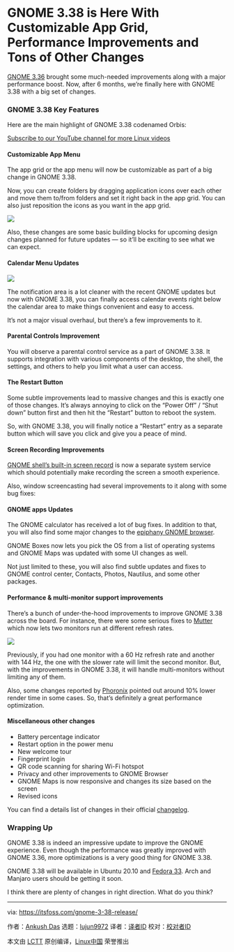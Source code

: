 [#]: collector: (lujun9972)
[#]: translator: (tanslating)
[#]: reviewer: ( )
[#]: publisher: ( )
[#]: url: ( )
[#]: subject: (GNOME 3.38 is Here With Customizable App Grid, Performance Improvements and Tons of Other Changes)
[#]: via: (https://itsfoss.com/gnome-3-38-release/)
[#]: author: (Ankush Das https://itsfoss.com/author/ankush/)

GNOME 3.38 is Here With Customizable App Grid, Performance Improvements and Tons of Other Changes
======

[GNOME 3.36][1] brought some much-needed improvements along with a major performance boost. Now, after 6 months, we’re finally here with GNOME 3.38 with a big set of changes.

### GNOME 3.38 Key Features

Here are the main highlight of GNOME 3.38 codenamed Orbis:

[Subscribe to our YouTube channel for more Linux videos][2]

#### Customizable App Menu

The app grid or the app menu will now be customizable as part of a big change in GNOME 3.38.

Now, you can create folders by dragging application icons over each other and move them to/from folders and set it right back in the app grid. You can also just reposition the icons as you want in the app grid.

![][3]

Also, these changes are some basic building blocks for upcoming design changes planned for future updates — so it’ll be exciting to see what we can expect.

#### Calendar Menu Updates

![][4]

The notification area is a lot cleaner with the recent GNOME updates but now with GNOME 3.38, you can finally access calendar events right below the calendar area to make things convenient and easy to access.

It’s not a major visual overhaul, but there’s a few improvements to it.

#### Parental Controls Improvement

You will observe a parental control service as a part of GNOME 3.38. It supports integration with various components of the desktop, the shell, the settings, and others to help you limit what a user can access.

#### The Restart Button

Some subtle improvements lead to massive changes and this is exactly one of those changes. It’s always annoying to click on the “Power Off” / “Shut down” button first and then hit the “Restart” button to reboot the system.

So, with GNOME 3.38, you will finally notice a “Restart” entry as a separate button which will save you click and give you a peace of mind.

#### Screen Recording Improvements

[GNOME shell’s built-in screen record][5] is now a separate system service which should potentially make recording the screen a smooth experience.

Also, window screencasting had several improvements to it along with some bug fixes:

#### GNOME apps Updates

The GNOME calculator has received a lot of bug fixes. In addition to that, you will also find some major changes to the [epiphany GNOME browser][6].

GNOME Boxes now lets you pick the OS from a list of operating systems and GNOME Maps was updated with some UI changes as well.

Not just limited to these, you will also find subtle updates and fixes to GNOME control center, Contacts, Photos, Nautilus, and some other packages.

#### Performance &amp; multi-monitor support improvements

There’s a bunch of under-the-hood improvements to improve GNOME 3.38 across the board. For instance, there were some serious fixes to [Mutter][7] which now lets two monitors run at different refresh rates.

![][8]

Previously, if you had one monitor with a 60 Hz refresh rate and another with 144 Hz, the one with the slower rate will limit the second monitor. But, with the improvements in GNOME 3.38, it will handle multi-monitors without limiting any of them.

Also, some changes reported by [Phoronix][9] pointed out around 10% lower render time in some cases. So, that’s definitely a great performance optimization.

#### Miscellaneous other changes

  * Battery percentage indicator
  * Restart option in the power menu
  * New welcome tour
  * Fingerprint login
  * QR code scanning for sharing Wi-Fi hotspot
  * Privacy and other improvements to GNOME Browser
  * GNOME Maps is now responsive and changes its size based on the screen
  * Revised icons



You can find a details list of changes in their official [changelog][10].

### Wrapping Up

GNOME 3.38 is indeed an impressive update to improve the GNOME experience. Even though the performance was greatly improved with GNOME 3.36, more optimizations is a very good thing for GNOME 3.38.

GNOME 3.38 will be available in Ubuntu 20.10 and [Fedora 33][11]. Arch and Manjaro users should be getting it soon.

I think there are plenty of changes in right direction. What do you think?

--------------------------------------------------------------------------------

via: https://itsfoss.com/gnome-3-38-release/

作者：[Ankush Das][a]
选题：[lujun9972][b]
译者：[译者ID](https://github.com/译者ID)
校对：[校对者ID](https://github.com/校对者ID)

本文由 [LCTT](https://github.com/LCTT/TranslateProject) 原创编译，[Linux中国](https://linux.cn/) 荣誉推出

[a]: https://itsfoss.com/author/ankush/
[b]: https://github.com/lujun9972
[1]: https://itsfoss.com/gnome-3-36-release/
[2]: https://www.youtube.com/c/itsfoss?sub_confirmation=1
[3]: https://i0.wp.com/itsfoss.com/wp-content/uploads/2020/09/gnome-app-arranger.jpg?resize=799%2C450&ssl=1
[4]: https://i1.wp.com/itsfoss.com/wp-content/uploads/2020/09/gnome-3-38-calendar-menu.png?resize=800%2C721&ssl=1
[5]: https://itsfoss.com/gnome-screen-recorder/
[6]: https://en.wikipedia.org/wiki/GNOME_Web
[7]: https://en.wikipedia.org/wiki/Mutter_(software)
[8]: https://i1.wp.com/itsfoss.com/wp-content/uploads/2020/09/gnome-multi-monitor-refresh-rate.jpg?resize=800%2C369&ssl=1
[9]: https://www.phoronix.com/scan.php?page=news_item&px=GNOME-3.38-Last-Min-Mutter
[10]: https://help.gnome.org/misc/release-notes/3.38
[11]: https://itsfoss.com/fedora-33/
